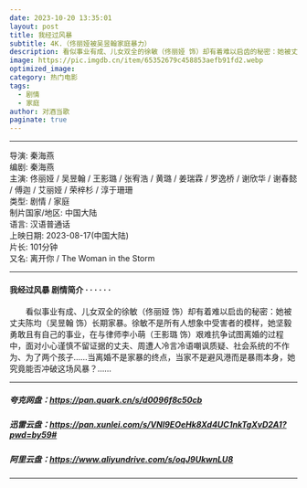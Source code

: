 ```yaml
---
date: 2023-10-20 13:35:01
layout: post
title: 我经过风暴
subtitle: 4K.（佟丽娅被吴昱翰家庭暴力）
description: 看似事业有成、儿女双全的徐敏（佟丽娅 饰）却有着难以启齿的秘密：她被丈夫陈均（吴昱翰 饰）长期家暴。徐敏不是所有人想象中受害者的模样...
image: https://pic.imgdb.cn/item/65352679c458853aefb91fd2.webp 
optimized_image: 
category: 热门电影
tags:
  - 剧情
  - 家庭
author: 对酒当歌
paginate: true
---
```


---

导演: 秦海燕  
编剧: 秦海燕  
主演: 佟丽娅 / 吴昱翰 / 王影璐 / 张宥浩 / 黄璐 / 姜瑞霖 / 罗逸桥 / 谢欣华 / 谢春懿 / 傅迦 / 艾丽娅 / 荣梓杉 / 淳于珊珊  
类型: 剧情 / 家庭  
制片国家/地区: 中国大陆  
语言: 汉语普通话  
上映日期: 2023-08-17(中国大陆)  
片长: 101分钟  
又名: 离开你 / The Woman in the Storm  

---

#### 我经过风暴 剧情简介 · · · · · ·

　　看似事业有成、儿女双全的徐敏（佟丽娅 饰）却有着难以启齿的秘密：她被丈夫陈均（吴昱翰 饰）长期家暴。徐敏不是所有人想象中受害者的模样，她坚毅勇敢且有自己的事业，在与律师李小萌（王影璐 饰）艰难抗争试图离婚的过程中，面对小心谨慎不留证据的丈夫、周遭人冷言冷语嘲讽质疑、社会系统的不作为、为了两个孩子……当离婚不是家暴的终点，当家不是避风港而是暴雨本身，她究竟能否冲破这场风暴？……

---

##### 夸克网盘：<https://pan.quark.cn/s/d0096f8c50cb>

##### 迅雷云盘：<https://pan.xunlei.com/s/VNl9EOeHk8Xd4UC1nkTgXvD2A1?pwd=by59#>

##### 阿里云盘：<https://www.aliyundrive.com/s/oqJ9UkwnLU8>

---
